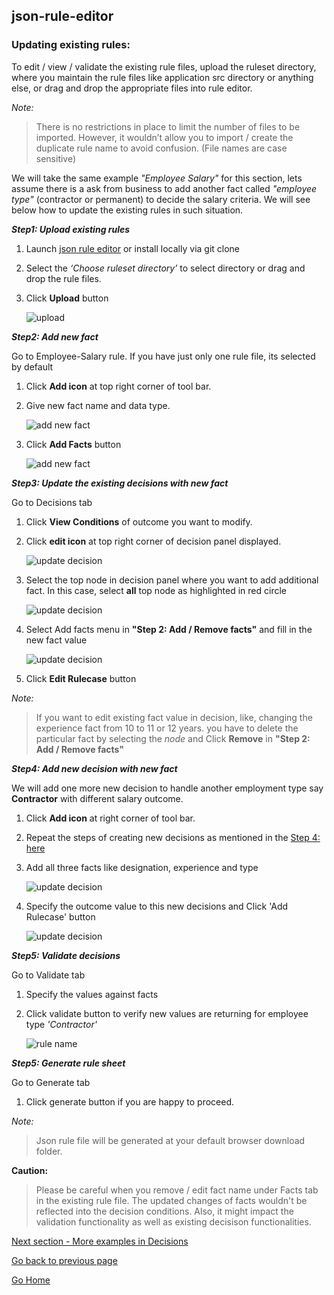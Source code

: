 ## json-rule-editor

### Updating existing rules:

To edit / view / validate the existing rule files, upload the ruleset directory, where you maintain the rule files like application src directory or anything else, or drag and drop the appropriate files into rule editor.

_Note:_

> There is no restrictions in place to limit the number of files to be imported.
> However, it wouldn’t allow you to import / create the duplicate rule name to avoid confusion. (File names are case sensitive)

We will take the same example _"Employee Salary"_ for this section, lets assume there is a ask from business to add another fact called _"employee type"_ (contractor or permanent) to decide the salary criteria. We will see below how to update the existing rules in such situation.

**_Step1: Upload existing rules_**

1. Launch [json rule editor](https://www.json-rule-editor.com) or install locally via git clone
2. Select the _‘Choose ruleset directory’_ to select directory or drag and drop the rule files.
3. Click **Upload** button

   ![upload](https://asudbury.github.io/json-rule-editor-docs/images/upload.png)

**_Step2: Add new fact_**

Go to Employee-Salary rule. If you have just only one rule file, its selected by default

1. Click **Add icon** at top right corner of tool bar.
2. Give new fact name and data type.

   ![add new fact](https://asudbury.github.io/json-rule-editor-docs/images/update-fact1.png)

3. Click **Add Facts** button

   ![add new fact](https://asudbury.github.io/json-rule-editor-docs/images/update-fact2.png)

**_Step3: Update the existing decisions with new fact_**

Go to Decisions tab

1. Click **View Conditions** of outcome you want to modify.
2. Click **edit icon** at top right corner of decision panel displayed.

   ![update decision](https://asudbury.github.io/json-rule-editor-docs/images/update-decisions1.png)

3. Select the top node in decision panel where you want to add additional fact. In this case, select **all** top node as highlighted in red circle

   ![update decision](https://asudbury.github.io/json-rule-editor-docs/images/update-decisions2.png)

4. Select Add facts menu in **"Step 2: Add / Remove facts"** and fill in the new fact value

   ![update decision](https://asudbury.github.io/json-rule-editor-docs/images/update-decisions3.png)

5. Click **Edit Rulecase** button

_Note:_

> If you want to edit existing fact value in decision, like, changing the experience fact from 10 to 11 or 12 years. you have to delete the particular fact by
> selecting the _node_ and Click **Remove** in **"Step 2: Add / Remove facts"**

**_Step4: Add new decision with new fact_**

We will add one more new decision to handle another employment type say **Contractor** with different salary outcome.

1. Click **Add icon** at right corner of tool bar.
2. Repeat the steps of creating new decisions as mentioned in the [Step 4: here](https://asudbury.github.io/json-rule-editor-docs/create-rules.html)
3. Add all three facts like designation, experience and type

   ![update decision](https://asudbury.github.io/json-rule-editor-docs/images/update-decisions4.png)

4. Specify the outcome value to this new decisions and Click 'Add Rulecase' button

   ![update decision](https://asudbury.github.io/json-rule-editor-docs/images/update-decisions5.png)

**_Step5: Validate decisions_**

Go to Validate tab

1. Specify the values against facts
2. Click validate button to verify new values are returning for employee type _'Contractor'_

   ![rule name](https://asudbury.github.io/json-rule-editor-docs/images/update-validate.png)

**_Step5: Generate rule sheet_**

Go to Generate tab

1. Click generate button if you are happy to proceed.

_Note:_

> Json rule file will be generated at your default browser download folder.

**Caution:**

> Please be careful when you remove / edit fact name under Facts tab in the existing rule file.
> The updated changes of facts wouldn't be reflected into the decision conditions.
> Also, it might impact the validation functionality as well as existing decisison functionalities.

[Next section - More examples in Decisions](https://asudbury.github.io/json-rule-editor-docs/decisions.html)

[Go back to previous page](https://asudbury.github.io/json-rule-editor-docs/implementation.html)

[Go Home](https://asudbury.github.io/json-rule-editor-docs/)
